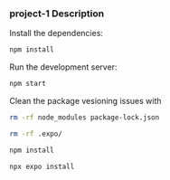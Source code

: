 ### project-1 Description

Install the dependencies:
```bash
npm install
```

Run the development server:
```bash
npm start
```

Clean the package vesioning issues with
```bash
rm -rf node_modules package-lock.json
```
```bash
rm -rf .expo/
```
```bash
npm install
```
```bash
npx expo install
```